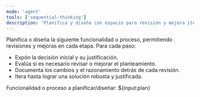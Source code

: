 ```yaml
---
mode: 'agent'
tools: ['sequential-thinking']
description: 'Planifica y diseña con espacio para revisión y mejora iterativa'
---
```

Planifica o diseña la siguiente funcionalidad o proceso, permitiendo revisiones y mejoras en cada etapa. Para cada paso:

- Expón la decisión inicial y su justificación.
- Evalúa si es necesario revisar o mejorar el planteamiento.
- Documenta los cambios y el razonamiento detrás de cada revisión.
- Itera hasta lograr una solución robusta y justificada.

Funcionalidad o proceso a planificar/diseñar:
${input:plan}
